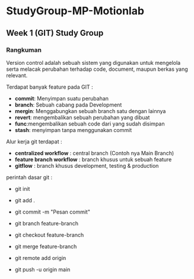 # StudyGroup-MP-Motionlab

## Week 1 (GIT) Study Group

### Rangkuman

Version control adalah sebuah sistem yang digunakan untuk mengelola serta melacak perubahan terhadap code, document, maupun berkas yang relevant.

Terdapat banyak feature pada GIT :

- **commit**: Menyimpan suatu perubahan
- **branch**: Sebuah cabang pada Development
- **mergin**: Menggabungkan sebuah branch satu dengan lainnya
- **revert**: mengembalikan sebuah perubahan yang dibuat
- **func**:mengembalikan sebuah code dari yang sudah disimpan
- **stash**: menyimpan tanpa menggunakan commit

Alur kerja git terdapat :

- **centralized workflow** : central branch (Contoh nya Main Branch)
- **feature branch workflow** : branch khusus untuk sebuah feature
- **gitflow** : branch khusus development, testing & production

perintah dasar git :

- git init

- git add .

- git commit -m "Pesan commit"

- git branch feature-branch

- git checkout feature-branch

- git merge feature-branch

- git remote add origin

- git push -u origin main
